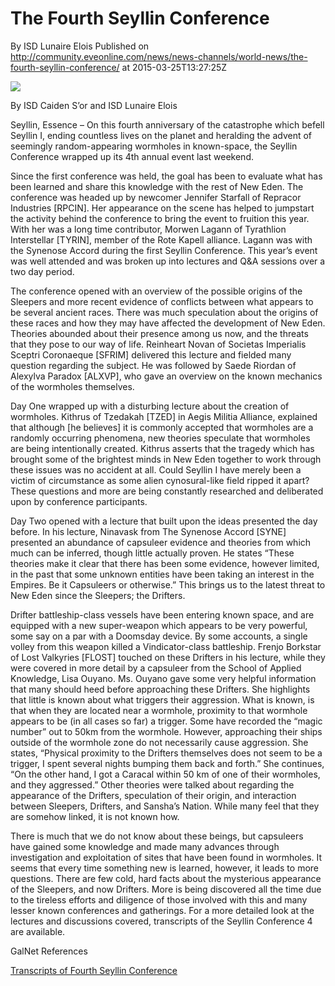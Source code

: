 # The Fourth Seyllin Conference 
By ISD Lunaire Elois
Published on http://community.eveonline.com/news/news-channels/world-news/the-fourth-seyllin-conference/ at 2015-03-25T13:27:25Z

![](http://web.ccpgamescdn.com/newssystem/media/67059/1/IC.png)

By ISD Caiden S’or and ISD Lunaire Elois

Seyllin, Essence – On this fourth anniversary of the catastrophe which befell Seyllin I, ending countless lives on the planet and heralding the advent of seemingly random-appearing wormholes in known-space, the Seyllin Conference wrapped up its 4th annual event last weekend.

Since the first conference was held, the goal has been to evaluate what has been learned and share this knowledge with the rest of New Eden. The conference was headed up by newcomer Jennifer Starfall of Repracor Industries [RPCIN]. Her appearance on the scene has helped to jumpstart the activity behind the conference to bring the event to fruition this year. With her was a long time contributor, Morwen Lagann of Tyrathlion Interstellar [TYRIN], member of the Rote Kapell alliance. Lagann was with the Synenose Accord during the first Seyllin Conference. This year’s event was well attended and was broken up into lectures and Q&A sessions over a two day period.

The conference opened with an overview of the possible origins of the Sleepers and more recent evidence of conflicts between what appears to be several ancient races. There was much speculation about the origins of these races and how they may have affected the development of New Eden. Theories abounded about their presence among us now, and the threats that they pose to our way of life. Reinheart Novan of Societas Imperialis Sceptri Coronaeque [SFRIM] delivered this lecture and fielded many question regarding the subject. He was followed by Saede Riordan of Alexylva Paradox [ALXVP], who gave an overview on the known mechanics of the wormholes themselves.

Day One wrapped up with a disturbing lecture about the creation of wormholes. Kithrus of Tzedakah [TZED] in Aegis Militia Alliance, explained that although [he believes] it is commonly accepted that wormholes are a randomly occurring phenomena, new theories speculate that wormholes are being intentionally created. Kithrus asserts that the tragedy which has brought some of the brightest minds in New Eden together to work through these issues was no accident at all. Could Seyllin I have merely been a victim of circumstance as some alien cynosural-like field ripped it apart? These questions and more are being constantly researched and deliberated upon by conference participants.

Day Two opened with a lecture that built upon the ideas presented the day before. In his lecture, Ninavask from The Synenose Accord [SYNE] presented an abundance of capsuleer evidence and theories from which much can be inferred, though little actually proven. He states “These theories make it clear that there has been some evidence, however limited, in the past that some unknown entities have been taking an interest in the Empires. Be it Capsuleers or otherwise.” This brings us to the latest threat to New Eden since the Sleepers; the Drifters.

Drifter battleship-class vessels have been entering known space, and are equipped with a new super-weapon which appears to be very powerful, some say on a par with a Doomsday device. By some accounts, a single volley from this weapon killed a Vindicator-class battleship. Frenjo Borkstar of Lost Valkyries [FLOST] touched on these Drifters in his lecture, while they were covered in more detail by a capsuleer from the School of Applied Knowledge, Lisa Ouyano. Ms. Ouyano gave some very helpful information that many should heed before approaching these Drifters. She highlights that little is known about what triggers their aggression. What is known, is that when they are located near a wormhole, proximity to that wormhole appears to be (in all cases so far) a trigger. Some have recorded the “magic number” out to 50km from the wormhole. However, approaching their ships outside of the wormhole zone do not necessarily cause aggression. She states, “Physical proximity to the Drifters themselves does not seem to be a trigger, I spent several nights bumping them back and forth.” She continues, “On the other hand, I got a Caracal within 50 km of one of their wormholes, and they aggressed.” Other theories were talked about regarding the appearance of the Drifters, speculation of their origin, and interaction between Sleepers, Drifters, and Sansha’s Nation. While many feel that they are somehow linked, it is not known how.

There is much that we do not know about these beings, but capsuleers have gained some knowledge and made many advances through investigation and exploitation of sites that have been found in wormholes. It seems that every time something new is learned, however, it leads to more questions. There are few cold, hard facts about the mysterious appearance of the Sleepers, and now Drifters. More is being discovered all the time due to the tireless efforts and diligence of those involved with this and many lesser known conferences and gatherings. For a more detailed look at the lectures and discussions covered, transcripts of the Seyllin Conference 4 are available.

GalNet References

[Transcripts of Fourth Seyllin Conference](https://thesynenoseaccord.wordpress.com/seyllin-conference/fourth-seyllin-conference-117-02-28-117-03-01/)

